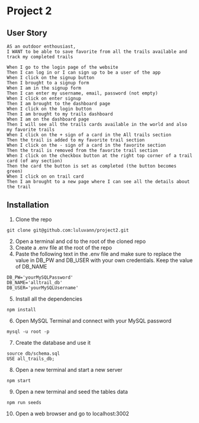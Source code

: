 # Project 2

## User Story
````
AS an outdoor enthousiast,
I WANT to be able to save favorite from all the trails available and track my completed trails

When I go to the login page of the website
Then I can log in or I can sign up to be a user of the app
When I click on the signup button
Then I brought to a signup form
When I am in the signup form
Then I can enter my username, email, password (not empty)
When I click on enter signup
Then I am brought to the dashboard page
When I click on the login button
Then I am brought to my trails dashboard
When I am on the dashboard page
Then I will see all the trails cards available in the world and also my favorite trails
When I click on the + sign of a card in the All trails section
Then the trail is added to my favorite trail section
When I click on the - sign of a card in the favorite section
Then the trail is removed from the favorite trail section
When I click on the checkbox button at the right top corner of a trail card (of any section)
Then the card the button is set as completed (the button becomes green)
When I click on on trail card
Then I am brought to a new page where I can see all the details about the trail
````

## Installation
1. Clone the repo 
```
git clone git@github.com:luluvann/project2.git
```
2. Open a terminal and cd to the root of the cloned repo
3. Create a .env file at the root of the repo
4. Paste the following text in the .env file and make sure to replace the value in DB_PW and DB_USER with your own credentials. Keep the value of DB_NAME
```
DB_PW='yourMySQLPassword'
DB_NAME='alltrail_db'
DB_USER='yourMySQLUsername'
```
5. Install all the dependencies
```
npm install
```
6. Open MySQL Terminal and connect with your MySQL password
```
mysql -u root -p
```
7. Create the database and use it
```
source db/schema.sql
USE all_trails_db;
```
8. Open a new terminal and start a new server
```
npm start
```
9. Open a new terminal and seed the tables data
```
npm run seeds
```
10. Open a web browser and go to localhost:3002